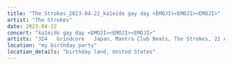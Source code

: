 ```yaml
---
title: "The Strokes_2023-04-22_ka1eido gay day <EMOJI>️<EMOJI><EMOJI>"
artist: "The Strokes"
date: 2023-04-22
concert: "ka1eido gay day <EMOJI>️<EMOJI><EMOJI>"
artists: "324	Grindcore	Japan, Mantra Club Beats, The Strokes, 21 Acts of Manslaughter	Grindcore	United States, Buckshot, Red Hot Chili Peppers, ABBA, 9 Foot Super SoldierCrossoverHardcore, 12 Gauge Rampage, King Princess"
location: "my birthday party"
location_details: "birthday land, United States"
---
```

